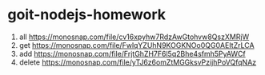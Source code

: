 # goit-nodejs-homework

1. all https://monosnap.com/file/cv16xpyhw7RdzAwGtohvw8QszXMRjW
2. get https://monosnap.com/file/FwlqYZUhN9KOGKNOo0QG0AEItZrLCA
3. add https://monosnap.com/file/FrjtGhZH7F6l5q2Bhe4sfmh5PyAWCf
4. delete https://monosnap.com/file/yTJ6z6omZtMGGksvPzijhPoVQfqNAz